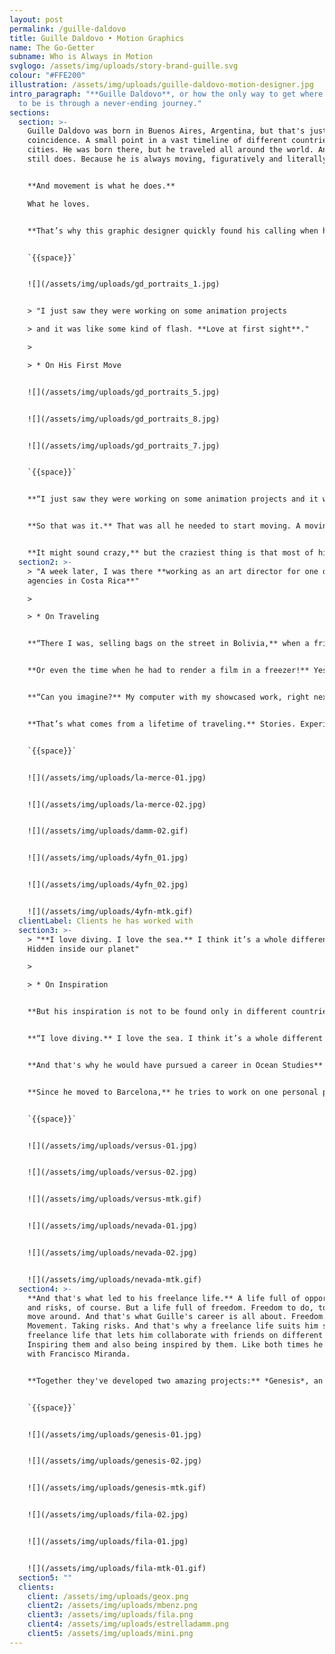 ```yaml
---
layout: post
permalink: /guille-daldovo
title: Guille Daldovo • Motion Graphics
name: The Go-Getter
subname: Who is Always in Motion
svglogo: /assets/img/uploads/story-brand-guille.svg
colour: "#FFE200"
illustration: /assets/img/uploads/guille-daldovo-motion-designer.jpg
intro_paragraph: "**Guille Daldovo**, or how the only way to get where you want
  to be is through a never-ending journey."
sections:
  section: >-
    Guille Daldovo was born in Buenos Aires, Argentina, but that's just a
    coincidence. A small point in a vast timeline of different countries and
    cities. He was born there, but he traveled all around the world. And he
    still does. Because he is always moving, figuratively and literally. 


    **And movement is what he does.**

    What he loves.


    **That’s why this graphic designer quickly found his calling when he first started working at an animation studio, while still in college.** He realized animation was his thing and focused on making things move. And that’s the perfect metaphor for his entire life. That’s what rules every single one of his choices.


    `{{space}}`


    ![](/assets/img/uploads/gd_portraits_1.jpg)


    > "I just saw they were working on some animation projects

    > and it was like some kind of flash. **Love at first sight**."

    >

    > * On His First Move


    ![](/assets/img/uploads/gd_portraits_5.jpg)


    ![](/assets/img/uploads/gd_portraits_8.jpg)


    ![](/assets/img/uploads/gd_portraits_7.jpg)


    `{{space}}`


    **“I just saw they were working on some animation projects and it was like some kind of flash.** Love at first sight.”


    **So that was it.** That was all he needed to start moving. A moving story that took him almost everywhere. Like in 2006 when he left his job and college and set sail on a quest that took him from Argentina to Costa Rica, stopping in every single country in between.


    **It might sound crazy,** but the craziest thing is that most of his life and groundbreaking opportunities came from traveling.
  section2: >-
    > "A week later, I was there **working as an art director for one of the top
    agencies in Costa Rica**"

    >

    > * On Traveling


    **“There I was, selling bags on the street in Bolivia,** when a friend called me and said: Come to Costa Rica; I have a job for you. My answer: give me a week to figure it out. A week later, I was there working as an art director for one of the top agencies in Costa Rica”. 


    **Or even the time when he had to render a film in a freezer!** Yes, exactly what it sounds like. He was showcasing an animated movie at a well-known festival, and it was so heavy that his computer kept overheating repeatedly. So he put it in the freezer to keep it cool and get the film rendered. 


    **“Can you imagine?** My computer with my showcased work, right next to the beer that was going to be served during the opening”.


    **That’s what comes from a lifetime of traveling.** Stories. Experiences. And that’s what Guille is full of. That’s why he has this ability to tell stories, to engage with the viewers. Because this go-getter works hard for his dreams, but he travels even harder. And one might say traveling is what inspires him, what creates all these different and incredible scenarios that get straight from his head to the screen.


    `{{space}}`


    ![](/assets/img/uploads/la-merce-01.jpg)


    ![](/assets/img/uploads/la-merce-02.jpg)


    ![](/assets/img/uploads/damm-02.gif)


    ![](/assets/img/uploads/4yfn_01.jpg)


    ![](/assets/img/uploads/4yfn_02.jpg)


    ![](/assets/img/uploads/4yfn-mtk.gif)
  clientLabel: Clients he has worked with
  section3: >-
    > "**I love diving. I love the sea.** I think it’s a whole different planet.
    Hidden inside our planet"

    >

    > * On Inspiration


    **But his inspiration is not to be found only in different countries' soils.** He goes deeper than that. Literally. He finds most of his inspiration below mother earth. That’s why he loves diving. The undersea world has a unique beauty and charm for him. 


    **“I love diving.** I love the sea. I think it’s a whole different planet. Hidden inside our planet.”


    **And that's why he would have pursued a career in Ocean Studies** if he hadn't been a Graphic Designer and Animator. He loves the water. And water is part of his life. He finds himself comfortable there, like every single morning when he wakes up at 6 am to swim 2000 meters. That changes his mornings. That set the perfect mood to start his day. That inspires him on a regular basis. And that helps him work on personal projects when he has the time. 


    **Since he moved to Barcelona,** he tries to work on one personal project a year. And he does so. Personal projects that aren't just in his portfolio. Those are the base of all his art-based work. Of all his festival entries. Like his project “*Nevada*”, a short animated film based on the classic (and world-famous) Argentinian graphic novel “*El Eternauta*” by Héctor Germán Oesterheld and Francisco Solano López.


    `{{space}}`


    ![](/assets/img/uploads/versus-01.jpg)


    ![](/assets/img/uploads/versus-02.jpg)


    ![](/assets/img/uploads/versus-mtk.gif)


    ![](/assets/img/uploads/nevada-01.jpg)


    ![](/assets/img/uploads/nevada-02.jpg)


    ![](/assets/img/uploads/nevada-mtk.gif)
  section4: >-
    **And that's what led to his freelance life.** A life full of opportunities,
    and risks, of course. But a life full of freedom. Freedom to do, to try, to
    move around. And that's what Guille's career is all about. Freedom.
    Movement. Taking risks. And that's why a freelance life suits him so well. A
    freelance life that lets him collaborate with friends on different projects.
    Inspiring them and also being inspired by them. Like both times he worked
    with Francisco Miranda.


    **Together they've developed two amazing projects:** *Genesis*, an animated short film that won the 4th Pictoplasma Residency Award in 2013, and *Fila* by Jay Funk, a powerful TVC combining animation, motion graphics, and illustration with actual film footage.


    `{{space}}`


    ![](/assets/img/uploads/genesis-01.jpg)


    ![](/assets/img/uploads/genesis-02.jpg)


    ![](/assets/img/uploads/genesis-mtk.gif)


    ![](/assets/img/uploads/fila-02.jpg)


    ![](/assets/img/uploads/fila-01.jpg)


    ![](/assets/img/uploads/fila-mtk-01.gif)
  section5: ""
  clients:
    client: /assets/img/uploads/geox.png
    client2: /assets/img/uploads/mbenz.png
    client3: /assets/img/uploads/fila.png
    client4: /assets/img/uploads/estrelladamm.png
    client5: /assets/img/uploads/mini.png
---
```

